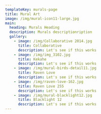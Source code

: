 ```yaml
---
templateKey: murals-page
title: Mural Art
image: /img/mural-icon11-large.jpg
main:
  heading: Murals Heading
  description: Murals descriptionription
  gallery:
    - image: /img/Collaborative 2014.jpg
      title: Collaborative
      description: Let's see if this works
    - image: /img/img_3102.jpg
      title: Kekahe
      description: Let's see if this works
    - image: /img/mural-birds-detail11.jpg
      title: Raven Love
      description: Let's see if this works
    - image: /img/raven-love-162.jpg
      title: Raven Love 255
      description: Let's see if this works
    - image: /img/mural-blacklight12.jpg
      title: Blacklight 12
      description: Let's see if this works
---
```

